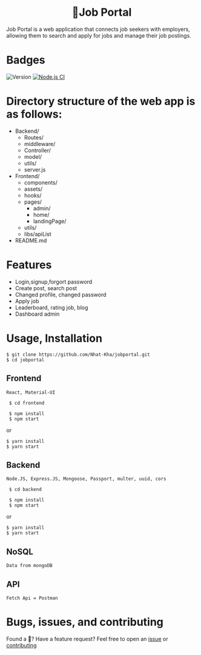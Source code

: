 <h1 align="center"><strong>👋Job Portal</strong></h1>
 Job Portal is a web application that connects job seekers with employers, allowing them to search and apply for jobs and manage their job postings.

# Badges
 ![Version](https://img.shields.io/badge/Version-1.0.0-green.svg)
[![Node.js CI](https://github.com/Nhat-Kha/jobportal/actions/workflows/node.js.yml/badge.svg)](https://github.com/Nhat-Kha/jobportal/actions/workflows/node.js.yml)



# Directory structure of the web app is as follows:

- Backend/
  - Routes/
  - middleware/
  - Controller/
  - model/
  - utils/
  - server.js
- Frontend/
  - components/
  - assets/
  - hooks/
  - pages/
    - admin/
    - home/
    - landingPage/
  - utils/
  - libs/apiList
- README.md

# Features
 - Login,signup,forgort password
 - Create post, search post
 - Changed profile, changed password
 - Apply job
 - Leaderboard, rating job, blog
 - Dashboard admin

# Usage, Installation

```
$ git clone https://github.com/Nhat-Kha/jobportal.git
$ cd jobportal
```

## Frontend

`React, Material-UI`

```
 $ cd frontend
```

```
 $ npm install
 $ npm start
```
or

```
$ yarn install
$ yarn start
```

## Backend

`Node.JS, Express.JS, Mongoose, Passport, multer, uuid, cors`

```
 $ cd backend
```

```
 $ npm install
 $ npm start
```
or

```
$ yarn install
$ yarn start
```

## NoSQL
`Data from mongoDB`

## API
`Fetch Api = Postman`

# Bugs, issues, and contributing

Found a 🐛? Have a feature request? Feel free to open an [issue](https://github.com/Nhat-Kha/jobportal/issues) or [contributing](https://github.com/Nhat-Kha/jobportal)

